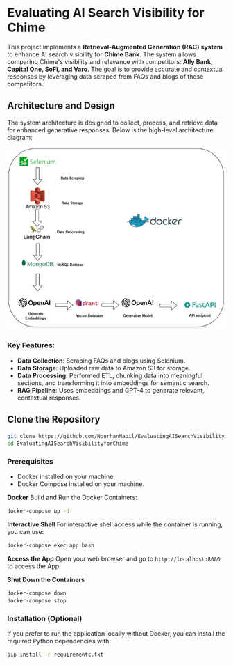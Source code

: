# Evaluating AI Search Visibility for Chime

This project implements a **Retrieval-Augmented Generation (RAG) system** to enhance AI search visibility for **Chime Bank**. The system allows comparing Chime's visibility and relevance with competitors: **Ally Bank, Capital One, SoFi, and Varo**. The goal is to provide accurate and contextual responses by leveraging data scraped from FAQs and blogs of these competitors.

## Architecture and Design
The system architecture is designed to collect, process, and retrieve data for enhanced generative responses. Below is the high-level architecture diagram:

![Architecture Diagram](assets/arch_diagram.jpg)

### Key Features:
- **Data Collection**: Scraping FAQs and blogs using Selenium.  
- **Data Storage**: Uploaded raw data to Amazon S3 for storage.  
- **Data Processing**: Performed ETL, chunking data into meaningful sections, and transforming it into embeddings for semantic search.  
- **RAG Pipeline**: Uses embeddings and GPT-4 to generate relevant, contextual responses.  

## Clone the Repository
```bash
git clone https://github.com/NourhanNabil/EvaluatingAISearchVisibilityforChime.git
cd EvaluatingAISearchVisibilityforChime
```

### Prerequisites
- Docker installed on your machine.
- Docker Compose installed on your machine.

**Docker**
Build and Run the Docker Containers:
```bash
docker-compose up -d
```

**Interactive Shell**
For interactive shell access while the container is running, you can use:
```bash
docker-compose exec app bash
```

**Access the App**
Open your web browser and go to `http://localhost:8080` to access the App.

**Shut Down the Containers**
```bash
docker-compose down 
docker-compose stop
```

### Installation (Optional)
If you prefer to run the application locally without Docker, you can install the required Python dependencies with:
```bash
pip install -r requirements.txt
```